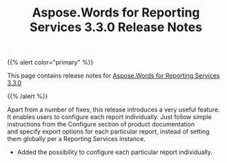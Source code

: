 ﻿---
title: Aspose.Words for Reporting Services 3.3.0 Release Notes
description: "Aspose.Words for Reporting Services 3.3.0 Release Notes – learn about the latest updates and fixes."
type: docs
weight: 10
url: /reportingservices/aspose-words-for-reporting-services-3-3-0-release-notes/
---

{{% alert color="primary" %}} 

This page contains release notes for [Aspose.Words for Reporting Services 3.3.0](http://www.aspose.com/downloads/words/reportingservices/new-releases/aspose.words-for-reporting-services-3.3.0/)

{{% /alert %}} 

Apart from a number of fixes, this release introduces a very useful feature. It enables users to configure each report individually. Just follow simple instructions from the Configure section of product documentation and specify export options for each particular report, instead of setting them globally per a Reporting Services instance.

- Added the possibility to configure each particular report individually.
